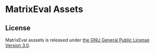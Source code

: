 # MatrixEval Assets

## License

MatrixEval asssets is released under [the GNU General Public License Version 3.0](./LICENSE).
